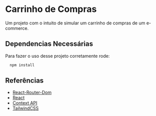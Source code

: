 
# Carrinho de Compras


Um projeto com o intuito de simular um carrinho de compras de um e-commerce.




## Dependencias Necessárias

Para fazer o uso desse projeto corretamente rode:

```bash
  npm install 
```



## Referências

 - [React-Router-Dom](https://reactrouter.com/en/main/start/tutorial)
 - [React](https://react.dev/learn)
 - [Context API](https://legacy.reactjs.org/docs/context.html)
 - [TailwindCSS](https://tailwindcss.com/)


